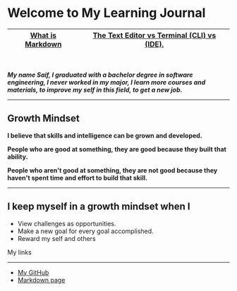 # Welcome to My Learning Journal
 

|[What is Markdown](markedown.md "Markdown")   |      [The Text Editor vs Terminal (CLI) vs (IDE).](terminal.md)    |
|----------|:-------------:|
 
 </br>

***My name  Saif, I graduated with a bachelor degree in software engineering, I never worked in my major, I learn more courses and materials, to improve my self in this field, to get a new job.***	

___
## Growth Mindset 

**I believe that skills and intelligence can be grown and developed.**  

**People who are good at something, they are good because they built that ability.** 

**People who aren't good at something, they are not good because they haven't spent time and effort to build that skill.** 
___

## I keep myself in a growth mindset when I 
* View challenges as opportunities.
* Make a new goal for every goal accomplished. 
* Reward my self and others 

My links

___
* [My GitHub](https://github.com/saifalmandeel) 
* [Markdown page](markedown.md)
